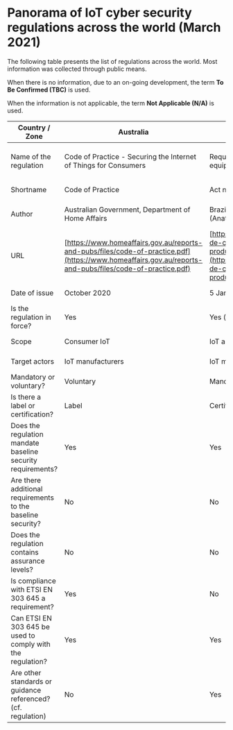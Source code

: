 # Panorama of IoT cyber security regulations across the world (March 2021)
The following table presents the list of regulations across the world.
Most information was collected through public means.

When there is no information, due to an on-going development, the term **To Be Confirmed (TBC)** is used.

When the information is not applicable, the term **Not Applicable (N/A)** is used.

| Country / Zone                                               | Australia                                                                                                                                                | Brazil                                                                                                                                                                           | Canada                                                                                                                               | China                                                                                                                                                                         | European Union                                                                                                                                              | European Union                                                                                                                                              | Finland                                                            | India                                     | Japan                                                                                                                                          | United State of America                                                                                                      | United Kingdom                                                      |
| ------------------------------------------------------------ | -------------------------------------------------------------------------------------------------------------------------------------------------------- | -------------------------------------------------------------------------------------------------------------------------------------------------------------------------------- | ------------------------------------------------------------------------------------------------------------------------------------ | ----------------------------------------------------------------------------------------------------------------------------------------------------------------------------- | ----------------------------------------------------------------------------------------------------------------------------------------------------------- | ----------------------------------------------------------------------------------------------------------------------------------------------------------- | ------------------------------------------------------------------ | ----------------------------------------- | ---------------------------------------------------------------------------------------------------------------------------------------------- | ---------------------------------------------------------------------------------------------------------------------------- | ------------------------------------------------------------------- |
| Name of the regulation                                       | Code of Practice - Securing the Internet of Things for Consumers                                                                                         | Requisitos de segurança cibernética para equipamentos para telecomunicações                                                                                                      | Personal Information Protection and Electronic Documents Act                                                                         | Draft guidelines for the construction of basic security standard systems for the Internet of Things ('IoT')                                                                   | Regulation (EU) 2019/881                                                                                                                                    | Articles 3(3)(e) and (f) of the Radio Equipment Directive 2014/53/EU                                                                                        | Tietoturvamerkki                                                   | Public consultation on IoT cyber security | IoT Security Safety Framework                                                                                                                  | H.R. 1668 - IoT Cybersecurity Improvement Act of 2020                                                                        | Proposals for regulating consumer smart product cyber security      |
| Shortname                                                    | Code of Practice                                                                                                                                         | Act nº 77, 5th of January 2021                                                                                                                                                   | PIPEDA                                                                                                                               | IoT cybersecurity guidelines                                                                                                                                                  | CyberSecurity act                                                                                                                                           | RED                                                                                                                                                         | Finnish Cybersecurity Label                                        | N/A                                       | IoT-SSF                                                                                                                                        | IoT Cybersecurity Improvement Act of 2020                                                                                    | Secure by Design                                                    |
| Author                                                       | Australian Government, Department of Home Affairs                                                                                                        | Brazilian Agency of Telecommunications (Anatel)                                                                                                                                  | Office of the Privacy Commissioner of Canada                                                                                         | Ministry of Industry and Information Technology (MIIT)                                                                                                                        | European Commission                                                                                                                                         | European Commission                                                                                                                                         | Finnish transport and communication agency (Traficom)              | N/A                                       | Ministry of Economy, Trade and Industry (METI)                                                                                                 | Congress                                                                                                                     | Department for Digital, Media, Culture and Science                  |
| URL                                                          | [https://www.homeaffairs.gov.au/reports-and-pubs/files/code-of-practice.pdf](https://www.homeaffairs.gov.au/reports-and-pubs/files/code-of-practice.pdf) | [https://www.anatel.gov.br/legislacao/atos-de-certificacao-de-produtos/2021/1505-ato-77](https://www.anatel.gov.br/legislacao/atos-de-certificacao-de-produtos/2021/1505-ato-77) | [https://www.priv.gc.ca/en/privacy-topics/technology/gd\_iot\_man/](https://www.priv.gc.ca/en/privacy-topics/technology/gd_iot_man/) | [https://www.miit.gov.cn/gzcy/yjzj/art/2021/art\_de99ecee64884ecda932604c32631b76.html](https://www.miit.gov.cn/gzcy/yjzj/art/2021/art_de99ecee64884ecda932604c32631b76.html) | [https://ec.europa.eu/growth/sectors/electrical-engineering/red-directive\_en](https://ec.europa.eu/growth/sectors/electrical-engineering/red-directive_en) | [https://ec.europa.eu/growth/sectors/electrical-engineering/red-directive\_en](https://ec.europa.eu/growth/sectors/electrical-engineering/red-directive_en) | [https://tietoturvamerkki.fi/en/](https://tietoturvamerkki.fi/en/) | N/A                                       | [https://www.meti.go.jp/policy/netsecurity/wg1/IoT-SSF\_ver1.0\_eng.pdf](https://www.meti.go.jp/policy/netsecurity/wg1/IoT-SSF_ver1.0_eng.pdf) | [https://www.congress.gov/bill/116th-congress/house-bill/1668](https://www.congress.gov/bill/116th-congress/house-bill/1668) | https://www.csa.gov.sg/programmes/cybersecurity-labelling/about-cls |
| Date of issue                                                | October 2020                                                                                                                                             | 5 January 2021                                                                                                                                                                   | August 2020                                                                                                                          | On-going work                                                                                                                                                                 | On-going work for IoT                                                                                                                                       | On-going work for cybersecurity                                                                                                                             | 2020                                                               | On-going work                             | 5 November 2020                                                                                                                                | 12 April 2020                                                                                                                | On-going work                                                       |
| Is the regulation in force?                                  | Yes                                                                                                                                                      | Yes (applicable from 4 July 2021)                                                                                                                                                | Yes                                                                                                                                  | No                                                                                                                                                                            | Yes (not applicable to IoT yet)                                                                                                                             | No                                                                                                                                                          | Yes                                                                | No                                        | Yes                                                                                                                                            | Yes                                                                                                                          | No                                                                  |
| Scope                                                        | Consumer IoT                                                                                                                                             | IoT and telecommunication equipment                                                                                                                                              | All IoT systems (privacy-focused)                                                                                                    | All IoT systems                                                                                                                                                               | All IoT systems                                                                                                                                             | Radio devices which are internet-connected, Toy devices, Wearable devices (TBC)                                                                             | Consumer IoT                                                       | Consumer IoT                              | All IoT devices and systems                                                                                                                    | All IoT devices and systems                                                                                                  | Consumer IoT                                                        |
| Target actors                                                | IoT manufacturers                                                                                                                                        | IoT manufacturers, IoT suppliers                                                                                                                                                 | IoT manufacturers                                                                                                                    | IoT manufacturers                                                                                                                                                             | IoT manufacturers                                                                                                                                           | IoT manufacturers                                                                                                                                           | IoT manufacturers                                                  | IoT manufacturers                         | IoT manufacturers                                                                                                                              | Federal agencies owning or controlling IoT devices and systems                                                               | IoT manufacturers (producers) and distributors                      |
| Mandatory or voluntary?                                      | Voluntary                                                                                                                                                | Mandatory                                                                                                                                                                        | Mandatory                                                                                                                            | Mandatory                                                                                                                                                                     | Voluntary                                                                                                                                                   | Mandatory (TBC)                                                                                                                                             | Voluntary                                                          | TBC                                       | Voluntary                                                                                                                                      | Mandatory                                                                                                                    | Mandatory                                                           |
| Is there a label or certification?                           | Label                                                                                                                                                    | Certification (homologation)                                                                                                                                                     | No                                                                                                                                   | Certification                                                                                                                                                                 | Certification                                                                                                                                               | No                                                                                                                                                          | Label                                                              | Label                                     | No                                                                                                                                             | No                                                                                                                           | Label                                                               |
| Does the regulation mandate baseline security requirements?  | Yes                                                                                                                                                      | Yes                                                                                                                                                                              | Yes                                                                                                                                  | Yes                                                                                                                                                                           | Yes                                                                                                                                                         | Yes                                                                                                                                                         | Yes                                                                | TBC                                       | No                                                                                                                                             | Yes                                                                                                                          | Yes                                                                 |
| Are there additional requirements to the baseline security?  | No                                                                                                                                                       | No                                                                                                                                                                               | Yes                                                                                                                                  | Yes                                                                                                                                                                           | No                                                                                                                                                          | No                                                                                                                                                          | Yes                                                                | TBC                                       | N/A                                                                                                                                            | Yes                                                                                                                          | Yes                                                                 |
| Does the regulation contains assurance levels?               | No                                                                                                                                                       | No                                                                                                                                                                               | No                                                                                                                                   | TBC                                                                                                                                                                           | Yes                                                                                                                                                         | No                                                                                                                                                          | Yes                                                                | TBC                                       | N/A                                                                                                                                            | No                                                                                                                           | No (TBC)                                                            |
| Is compliance with ETSI EN 303 645 a requirement?            | Yes                                                                                                                                                      | No                                                                                                                                                                               | No                                                                                                                                   | No                                                                                                                                                                            | Yes (TBC)                                                                                                                                                   | No                                                                                                                                                          | Yes                                                                | TBC                                       | No                                                                                                                                             | No                                                                                                                           | Yes                                                                 |
| Can ETSI EN 303 645 be used to comply with the regulation?   | Yes                                                                                                                                                      | Yes                                                                                                                                                                              | Yes                                                                                                                                  | Yes                                                                                                                                                                           | Yes                                                                                                                                                         | Yes                                                                                                                                                         | Yes                                                                | Yes                                       | Yes                                                                                                                                            | Partially                                                                                                                    | Yes                                                                 |
| Are other standards or guidance referenced? (cf. regulation) | No                                                                                                                                                       | Yes                                                                                                                                                                              | Yes                                                                                                                                  | Yes                                                                                                                                                                           | No                                                                                                                                                          | No                                                                                                                                                          | Yes                                                                | TBC                                       | Yes                                                                                                                                            | Yes                                                                                                                          | No                                                                  |
